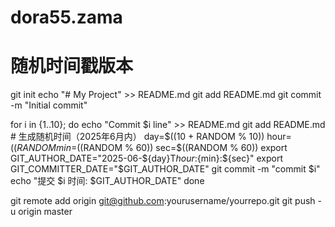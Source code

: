 # dora55.zama
# 随机时间戳版本
git init
echo "# My Project" >> README.md
git add README.md
git commit -m "Initial commit"

for i in {1..10}; do
    echo "Commit $i line" >> README.md
    git add README.md
    # 生成随机时间（2025年6月内）
    day=$((10 + RANDOM % 10))
    hour=$((RANDOM % 24))
    min=$((RANDOM % 60))
    sec=$((RANDOM % 60))
    export GIT_AUTHOR_DATE="2025-06-${day}T${hour}:${min}:${sec}"
    export GIT_COMMITTER_DATE="$GIT_AUTHOR_DATE"
    git commit -m "commit $i"
    echo "提交 $i 时间: $GIT_AUTHOR_DATE"
done

git remote add origin git@github.com:yourusername/yourrepo.git
git push -u origin master
